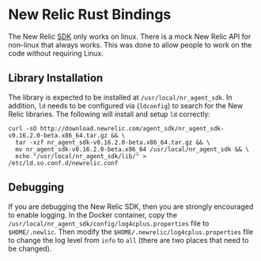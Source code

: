 # New Relic Rust Bindings

The New Relic [SDK](https://docs.newrelic.com/docs/agents/agent-sdk) only works on linux. There is a mock New Relic API for non-linux that always works. This was done to allow people to work on the code without requiring Linux.

## Library Installation

The library is expected to be installed at `/usr/local/nr_agent_sdk`. In addition, `ld` needs to be configured via (`ldconfig`) to search for the New Relic libraries. The following will install and setup `ld` correctly:

```console
curl -sO http://download.newrelic.com/agent_sdk/nr_agent_sdk-v0.16.2.0-beta.x86_64.tar.gz && \
  tar -xzf nr_agent_sdk-v0.16.2.0-beta.x86_64.tar.gz && \
  mv nr_agent_sdk-v0.16.2.0-beta.x86_64 /usr/local/nr_agent_sdk && \
  echo "/usr/local/nr_agent_sdk/lib/" > /etc/ld.so.conf.d/newrelic.conf
```

## Debugging

If you are debugging the New Relic SDK, then you are strongly encouraged to enable logging. In the Docker container, copy the `/usr/local/nr_agent_sdk/config/log4cplus.properties` file
to `$HOME/.newlic`. Then modify the `$HOME/.newrelic/log4cplus.properties` file to change the log level from `info` to `all` (there are two places that need to be changed).
